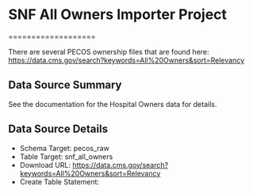 # SNF All Owners Importer Project
===================

There are several PECOS ownership files that are found here: https://data.cms.gov/search?keywords=All%20Owners&sort=Relevancy

Data Source Summary
---------------------

See the documentation for the Hospital Owners data for details. 

Data Source Details
-------------------

* Schema Target: pecos_raw
* Table Target: snf_all_owners
* Download URL: https://data.cms.gov/search?keywords=All%20Owners&sort=Relevancy
* Create Table Statement:
